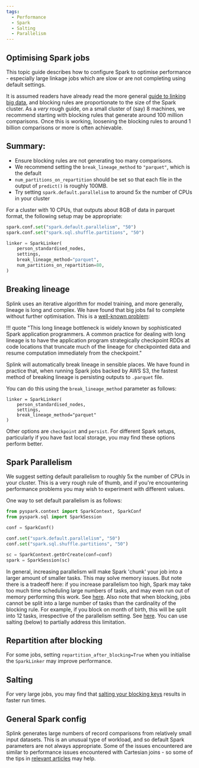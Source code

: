 ```yaml
---
tags:
  - Performance
  - Spark
  - Salting
  - Parallelism
---
```


## Optimising Spark jobs

This topic guide describes how to configure Spark to optimise performance - especially large linkage jobs which are slow or are not completing using default settings.

It is assumed readers have already read the more general [guide to linking big data](./drivers_of_performance.md), and blocking rules are proportionate to the size of the Spark cluster. As a _very_ rough guide, on a small cluster of (say) 8 machines, we recommend starting with blocking rules that generate around 100 million comparisons. Once this is working, loosening the blocking rules to around 1 billion comparisons or more is often achievable.

## Summary:

- Ensure blocking rules are not generating too many comparisons.
- We recommend setting the `break_lineage_method` to `"parquet"`, which is the default
- `num_partitions_on_repartition` should be set so that each file in the output of `predict()` is roughly 100MB.
- Try setting `spark.default.parallelism` to around 5x the number of CPUs in your cluster

For a cluster with 10 CPUs, that outputs about 8GB of data in parquet format, the following setup may be appropriate:

```python
spark.conf.set("spark.default.parallelism", "50")
spark.conf.set("spark.sql.shuffle.partitions", "50")

linker = SparkLinker(
    person_standardised_nodes,
    settings,
    break_lineage_method="parquet",
    num_partitions_on_repartition=80,
)
```

## Breaking lineage

Splink uses an iterative algorithm for model training, and more generally, lineage is long and complex. We have found that big jobs fail to complete without further optimisation. This is a [well-known problem](https://www.pdl.cmu.edu/PDL-FTP/Storage/CMU-PDL-18-101.pdf):

!!! quote
    "This long lineage bottleneck is widely known by sophisticated Spark application programmers. A common practice for dealing with long lineage is to have the application program strategically checkpoint RDDs at code locations that truncate much of the lineage for checkpointed data and resume computation immediately from the checkpoint."

Splink will automatically break lineage in sensible places. We have found in practice that, when running Spark jobs backed by AWS S3, the fastest method of breaking lineage is persisting outputs to `.parquet` file.

You can do this using the `break_lineage_method` parameter as follows:

```
linker = SparkLinker(
    person_standardised_nodes,
    settings,
    break_lineage_method="parquet"
)

```

Other options are `checkpoint` and `persist`. For different Spark setups, particularly if you have fast local storage, you may find these options perform better.

## Spark Parallelism

We suggest setting default parallelism to roughly 5x the number of CPUs in your cluster. This is a very rough rule of thumb, and if you're encountering performance problems you may wish to experiment with different values.

One way to set default parallelism is as follows:

```python
from pyspark.context import SparkContext, SparkConf
from pyspark.sql import SparkSession

conf = SparkConf()

conf.set("spark.default.parallelism", "50")
conf.set("spark.sql.shuffle.partitions", "50")

sc = SparkContext.getOrCreate(conf=conf)
spark = SparkSession(sc)
```

In general, increasing parallelism will make Spark 'chunk' your job into a larger amount of smaller tasks. This may solve memory issues. But note there is a tradeoff here: if you increase parallelism too high, Spark may take too much time scheduling large numbers of tasks, and may even run out of memory performing this work. See [here](https://stackoverflow.com/a/58251799/1779128). Also note that when blocking, jobs cannot be split into a large number of tasks than the cardinality of the blocking rule. For example, if you block on month of birth, this will be split into 12 tasks, irrespective of the parallelism setting. See [here](https://stackoverflow.com/questions/61073551/increase-parallelism-of-reading-a-parquet-file-spark-optimize-self-join/61077643#61077643). You can use salting (below) to partially address this limitation.

## Repartition after blocking

For some jobs, setting `repartition_after_blocking=True` when you initialise the `SparkLinker` may improve performance.

## Salting

For very large jobs, you may find that [salting your blocking keys](https://moj-analytical-services.github.io/splink/topic_guides/salting.html) results in faster run times.

## General Spark config

Splink generates large numbers of record comparisons from relatively small input datasets. This is an unusual type of workload, and so default Spark parameters are not always appropriate. Some of the issues encountered are similar to performance issues encountered with Cartesian joins - so some of the tips in [relevant articles](https://www.google.com/search?q=optimising+cartesian+join+spark) may help.
